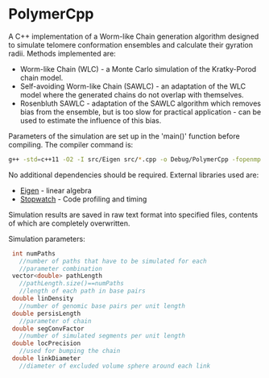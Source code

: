 # PolymerCpp

A C++ implementation of a Worm-like Chain generation algorithm designed to simulate telomere conformation ensembles and calculate their gyration radii. Methods implemented are:
 - Worm-like Chain (WLC) - a Monte Carlo simulation of the Kratky-Porod chain model.
 - Self-avoiding Worm-like Chain (SAWLC) - an adaptation of the WLC model where the generated chains do not overlap with themselves.
 - Rosenbluth SAWLC - adaptation of the SAWLC algorithm which removes bias from the ensemble, but is too slow for practical application - can be used to estimate the influence of this bias.

Parameters of the simulation are set up in the 'main()' function before compiling. The compiler command is:

```bash
g++ -std=c++11 -O2 -I src/Eigen src/*.cpp -o Debug/PolymerCpp -fopenmp
```

No additional dependencies should be required. External libraries used are:
 - [Eigen](http://eigen.tuxfamily.org/) - linear algebra
 - [Stopwatch](https://code.google.com/p/cpp-stopwatch/) - Code profiling and timing

Simulation results are saved in raw text format into specified files, contents of which are completely overwritten.

Simulation parameters:
```c++
 int numPaths
   //number of paths that have to be simulated for each
   //parameter combination
 vector<double> pathLength
   //pathLength.size()==numPaths
   //length of each path in base pairs
 double linDensity
   //number of genomic base pairs per unit length
 double persisLength
   //parameter of chain
 double segConvFactor
   //number of simulated segments per unit length
 double locPrecision
   //used for bumping the chain
 double linkDiameter
   //diameter of excluded volume sphere around each link
```
